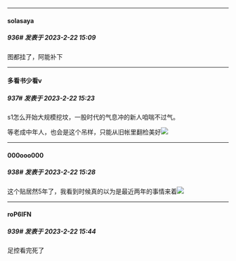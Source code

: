 
*****

####  solasaya  
##### 936#       发表于 2023-2-22 15:09

图都挂了，阿能补下


*****

####  多看书少看v  
##### 937#       发表于 2023-2-22 15:23

s1怎么开始大规模挖坟，一股时代的气息冲的新人咱喘不过气。

等老成中年人，也会是这个吊样，只能从旧帐里翻检美好<img src="https://static.saraba1st.com/image/smiley/face2017/267.png" referrerpolicy="no-referrer">

*****

####  000ooo000  
##### 938#       发表于 2023-2-22 15:28

这个贴居然5年了，我看到时候真的以为是最近两年的事情来着<img src="https://static.saraba1st.com/image/smiley/face2017/117.png" referrerpolicy="no-referrer">


*****

####  roP6lFN  
##### 939#       发表于 2023-2-22 15:44

足控看完死了

